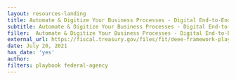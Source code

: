 ```yaml
---
layout: resources-landing
title: Automate & Digitize Your Business Processes - Digital End-to-End Efficiency (DEEE) Playbook 2021
subtitle: Automate & Digitize Your Business Processes - Digital End-to-End Efficiency (DEEE) Playbook 2021
filler:  Automate & Digitize Your Business Processes - Digital End-to-End Efficiency (DEEE) Playbook 2021
external_url: https://fiscal.treasury.gov/files/fit/deee-framework-playbook.pdf
date: July 20, 2021
has_date: 'yes'
author: 
filters: playbook federal-agency
---
```

